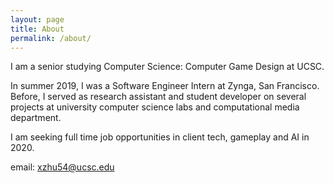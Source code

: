 ```yaml
---
layout: page
title: About
permalink: /about/
---
```


I am a senior studying Computer Science: Computer Game Design at UCSC. 


In summer 2019, I was a Software Engineer Intern at Zynga, San Francisco. Before, I served as research assistant and student developer on several projects at university computer science labs and computational media department.

<!-- 
My projects can be viewd on [Glitch], [Github], and of course, my [portfolio].  -->


I am seeking full time job opportunities in client tech, gameplay and AI in 2020. 


email:  xzhu54@ucsc.edu 

[Glitch]: http://www.reddit.com
[Github]: https://github.com/xueerzhu
[portfolio]: https://github.com/xueerzhu
